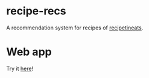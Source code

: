 # recipe-recs
A recommendation system for recipes of [recipetineats](https://www.recipetineats.com/).

# Web app

Try it [here](https://recipe-recs.streamlit.app/)!